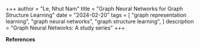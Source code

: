 +++
author = "Le, Nhut Nam"
title = "Graph Neural Networks for Graph Structure Learning"
date = "2024-02-20"
tags = [
    "graph representation learning", "graph neural networks", "graph structure learning",
]
description = "Graph Neural Networks: A study series"
+++




**References**